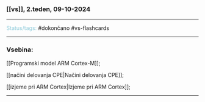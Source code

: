 ### [[vs]], 2.teden, 09-10-2024
---

<font color="#92cddc">Status/tags:</font> #dokončano #vs-flashcards

---

### Vsebina:

[[Programski model ARM Cortex-M]];

[[načini delovanja CPE|Načini delovanja CPE]];

[[izjeme pri ARM Cortex|Izjeme pri ARM Cortex]];

---
